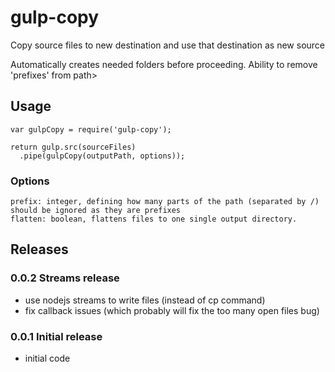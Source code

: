 # gulp-copy

Copy source files to new destination and use that destination as new source

Automatically creates needed folders before proceeding. Ability to remove 'prefixes' from path>

## Usage
    var gulpCopy = require('gulp-copy');

    return gulp.src(sourceFiles)
      .pipe(gulpCopy(outputPath, options));

### Options

    prefix: integer, defining how many parts of the path (separated by /) should be ignored as they are prefixes
    flatten: boolean, flattens files to one single output directory.


## Releases

### 0.0.2 Streams release
* use nodejs streams to write files (instead of cp command)
* fix callback issues (which probably will fix the too many open files bug)

### 0.0.1 Initial release
* initial code
